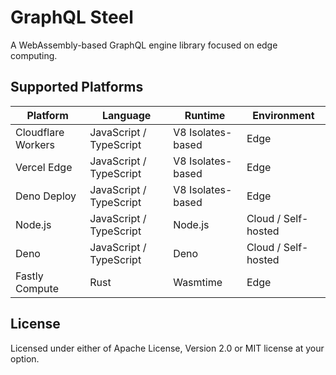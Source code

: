 # GraphQL Steel

A WebAssembly-based GraphQL engine library focused on edge computing.

## Supported Platforms

| Platform           | Language                | Runtime           | Environment         |
| ------------------ | ----------------------- | ----------------- | ------------------- |
| Cloudflare Workers | JavaScript / TypeScript | V8 Isolates-based | Edge                |
| Vercel Edge        | JavaScript / TypeScript | V8 Isolates-based | Edge                |
| Deno Deploy        | JavaScript / TypeScript | V8 Isolates-based | Edge                |
| Node.js            | JavaScript / TypeScript | Node.js           | Cloud / Self-hosted |
| Deno               | JavaScript / TypeScript | Deno              | Cloud / Self-hosted |
| Fastly Compute     | Rust                    | Wasmtime          | Edge                |

## License

Licensed under either of Apache License, Version 2.0 or MIT license at your
option.
